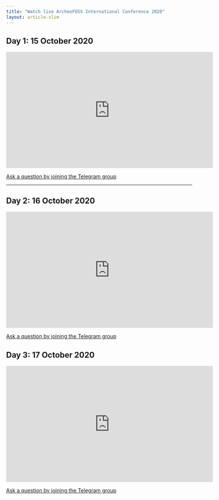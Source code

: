 ```yaml
---
title: "Watch live ArcheoFOSS International Conference 2020"
layout: article-slim
---
```


## Day 1: 15 October 2020

<div class="embed-responsive embed-responsive-16by9">
    <iframe width="560" height="315" src="https://www.youtube.com/embed/3XtJyoz3Ppc " frameborder="0" allow="accelerometer; autoplay; clipboard-write; encrypted-media; gyroscope; picture-in-picture" allowfullscreen></iframe>
</div>

[Ask a question by joining the Telegram group](https://t.me/archeofoss)

---

## Day 2: 16 October 2020

<div class="embed-responsive embed-responsive-16by9">
    <iframe width="560" height="315" src="https://www.youtube.com/embed/bgkLcKsKtOA " frameborder="0" allow="accelerometer; autoplay; clipboard-write; encrypted-media; gyroscope; picture-in-picture" allowfullscreen></iframe>
</div>

[Ask a question by joining the Telegram group](https://t.me/archeofoss)

## Day 3: 17 October 2020

<div class="embed-responsive embed-responsive-16by9">
    <iframe width="560" height="315" src="https://www.youtube.com/embed/GieO7FGBbrQ " frameborder="0" allow="accelerometer; autoplay; clipboard-write; encrypted-media; gyroscope; picture-in-picture" allowfullscreen></iframe>
</div>

[Ask a question by joining the Telegram group](https://t.me/archeofoss)